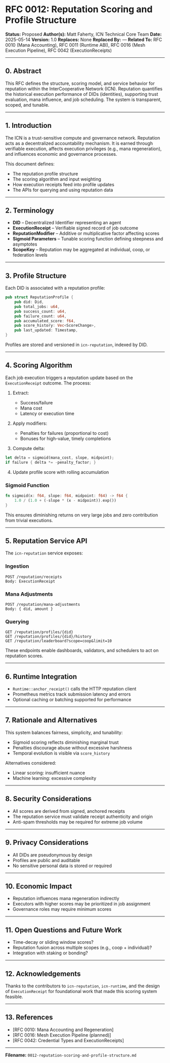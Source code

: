# RFC 0012: Reputation Scoring and Profile Structure

**Status:** Proposed
**Author(s):** Matt Faherty, ICN Technical Core Team
**Date:** 2025-05-14
**Version:** 1.0
**Replaces:** None
**Replaced By:** —
**Related To:** RFC 0010 (Mana Accounting), RFC 0011 (Runtime ABI), RFC 0016 (Mesh Execution Pipeline), RFC 0042 (ExecutionReceipts)

---

## 0. Abstract

This RFC defines the structure, scoring model, and service behavior for reputation within the InterCooperative Network (ICN). Reputation quantifies the historical execution performance of DIDs (identities), supporting trust evaluation, mana influence, and job scheduling. The system is transparent, scoped, and tunable.

---

## 1. Introduction

The ICN is a trust-sensitive compute and governance network. Reputation acts as a decentralized accountability mechanism. It is earned through verifiable execution, affects execution privileges (e.g., mana regeneration), and influences economic and governance processes.

This document defines:

* The reputation profile structure
* The scoring algorithm and input weighting
* How execution receipts feed into profile updates
* The APIs for querying and using reputation data

---

## 2. Terminology

* **DID** – Decentralized Identifier representing an agent
* **ExecutionReceipt** – Verifiable signed record of job outcome
* **ReputationModifier** – Additive or multiplicative factor affecting scores
* **Sigmoid Parameters** – Tunable scoring function defining steepness and asymptotes
* **ScopeKey** – Reputation may be aggregated at individual, coop, or federation levels

---

## 3. Profile Structure

Each DID is associated with a reputation profile:

```rust
pub struct ReputationProfile {
    pub did: Did,
    pub total_jobs: u64,
    pub success_count: u64,
    pub failure_count: u64,
    pub accumulated_score: f64,
    pub score_history: Vec<ScoreChange>,
    pub last_updated: Timestamp,
}
```

Profiles are stored and versioned in `icn-reputation`, indexed by DID.

---

## 4. Scoring Algorithm

Each job execution triggers a reputation update based on the `ExecutionReceipt` outcome. The process:

1. Extract:

   * Success/failure
   * Mana cost
   * Latency or execution time
2. Apply modifiers:

   * Penalties for failures (proportional to cost)
   * Bonuses for high-value, timely completions
3. Compute delta:

```rust
let delta = sigmoid(mana_cost, slope, midpoint);
if failure { delta *= -penalty_factor; }
```

4. Update profile score with rolling accumulation

### Sigmoid Function

```rust
fn sigmoid(x: f64, slope: f64, midpoint: f64) -> f64 {
    1.0 / (1.0 + (-slope * (x - midpoint)).exp())
}
```

This ensures diminishing returns on very large jobs and zero contribution from trivial executions.

---

## 5. Reputation Service API

The `icn-reputation` service exposes:

### Ingestion

```http
POST /reputation/receipts
Body: ExecutionReceipt
```

### Mana Adjustments

```http
POST /reputation/mana-adjustments
Body: { did, amount }
```

### Querying

```http
GET /reputation/profiles/{did}
GET /reputation/profiles/{did}/history
GET /reputation/leaderboard?scope=coop&limit=10
```

These endpoints enable dashboards, validators, and schedulers to act on reputation scores.

---

## 6. Runtime Integration

* `Runtime::anchor_receipt()` calls the HTTP reputation client
* Prometheus metrics track submission latency and errors
* Optional caching or batching supported for performance

---

## 7. Rationale and Alternatives

This system balances fairness, simplicity, and tunability:

* Sigmoid scoring reflects diminishing marginal trust
* Penalties discourage abuse without excessive harshness
* Temporal evolution is visible via `score_history`

Alternatives considered:

* Linear scoring: insufficient nuance
* Machine learning: excessive complexity

---

## 8. Security Considerations

* All scores are derived from signed, anchored receipts
* The reputation service must validate receipt authenticity and origin
* Anti-spam thresholds may be required for extreme job volume

---

## 9. Privacy Considerations

* All DIDs are pseudonymous by design
* Profiles are public and auditable
* No sensitive personal data is stored or required

---

## 10. Economic Impact

* Reputation influences mana regeneration indirectly
* Executors with higher scores may be prioritized in job assignment
* Governance roles may require minimum scores

---

## 11. Open Questions and Future Work

* Time-decay or sliding window scores?
* Reputation fusion across multiple scopes (e.g., coop + individual)?
* Integration with staking or bonding?

---

## 12. Acknowledgements

Thanks to the contributors to `icn-reputation`, `icn-runtime`, and the design of `ExecutionReceipt` for foundational work that made this scoring system feasible.

---

## 13. References

* \[RFC 0010: Mana Accounting and Regeneration]
* \[RFC 0016: Mesh Execution Pipeline (planned)]
* \[RFC 0042: Credential Types and ExecutionReceipts]

---

**Filename:** `0012-reputation-scoring-and-profile-structure.md`
